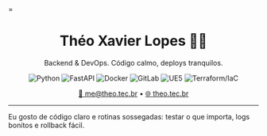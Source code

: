 =<!-- README do perfil -->

<h1 align="center">Théo Xavier Lopes 🌸🌈</h1>
<p align="center">Backend & DevOps. Código calmo, deploys tranquilos.</p>

<p align="center">
  <img alt="Python" src="https://img.shields.io/badge/Python-ff69b4?logo=python&logoColor=white&labelColor=1f1f1f" />
  <img alt="FastAPI" src="https://img.shields.io/badge/FastAPI-ff69b4?logo=fastapi&logoColor=white&labelColor=1f1f1f" />
  <img alt="Docker" src="https://img.shields.io/badge/Docker-ff69b4?logo=docker&logoColor=white&labelColor=1f1f1f" />
  <img alt="GitLab" src="https://img.shields.io/badge/GitLab-ff69b4?logo=gitlab&logoColor=white&labelColor=1f1f1f" />
  <img alt="UE5" src="https://img.shields.io/badge/UE5-ff69b4?logo=unrealengine&logoColor=white&labelColor=1f1f1f" />
  <img alt="Terraform/IaC" src="https://img.shields.io/badge/Terraform%2FIaC-ff69b4?logo=terraform&logoColor=white&labelColor=1f1f1f" />
</p>

<p align="center">
  <a href="mailto:me@theo.tec.br">💌 me@theo.tec.br</a> •
  <a href="https://theo.tec.br">🌐 theo.tec.br</a>
</p>

---

Eu gosto de código claro e rotinas sossegadas: testar o que importa, logs bonitos e rollback fácil.
